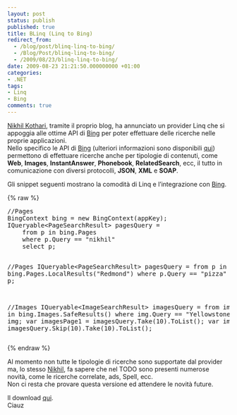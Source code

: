 ```yaml
---
layout: post
status: publish
published: true
title: BLinq (Linq to Bing)
redirect_from: 
  - /blog/post/blinq-linq-to-bing/
  - /Blog/Post/blinq-linq-to-bing/
  - /2009/08/23/blinq-linq-to-bing/
date: 2009-08-23 21:21:50.000000000 +01:00
categories:
- .NET
tags:
- Linq
- Bing
comments: true
---
```

<p><a href="http://www.nikhilk.net">Nikhil Kothari</a>, tramite il proprio blog, ha annunciato un provider Linq che si appoggia alle ottime API di <a href="http://www.bing.com">Bing</a> per poter effettuare delle ricerche nelle proprie applicazioni.    <br />
Nello specifico le API di <a href="http://www.bing.com">Bing</a> (ulteriori informazioni sono disponibili <a href="http://www.bing.com/developers">qui</a>) permettono di effettuare ricerche anche per tipologie di contenuti, come <strong>Web</strong>, <strong>Images</strong>, <strong>InstantAnswer</strong>, <strong>Phonebook</strong>, <strong>RelatedSearch</strong>, ecc, il tutto in comunicazione con diversi protocolli, <strong>JSON</strong>, <strong>XML</strong> e <strong>SOAP</strong>.</p>
<p>Gli snippet seguenti mostrano la comodit&agrave; di Linq e l&rsquo;integrazione con <a href="http://www.bing.com">Bing</a>.</p>
{% raw %}<pre class="brush: csharp; ruler: true;">
//Pages
BingContext bing = new BingContext(appKey);
IQueryable&lt;PageSearchResult&gt; pagesQuery =
    from p in bing.Pages
    where p.Query == &quot;nikhil&quot;
    select p;

//Pages
IQueryable&lt;PageSearchResult&gt; pagesQuery =
    from p in bing.Pages.LocalResults(&quot;Redmond&quot;)
    where p.Query == &quot;pizza&quot;
    select p;

//Images
IQueryable&lt;ImageSearchResult&gt; imagesQuery =
    from img in bing.Images.SafeResults()
    where img.Query == &quot;Yellowstone&quot;
    select img;
var imagesPage1 = imagesQuery.Take(10).ToList();
var imagesPage2 = imagesQuery.Skip(10).Take(10).ToList();</pre>{% endraw %}
<p>Al momento non tutte le tipologie di ricerche sono supportate dal provider ma, lo stesso <a title="Nikhil Kothari" href="http://www.nikhilk.net" rel="nofollow" target="_blank">Nikhil</a>, fa sapere che nel TODO sono presenti numerose novit&agrave;, come le ricerche correlate, ads, Spell, ecc.  <br />
Non ci resta che provare questa versione ed attendere le novit&agrave; future.</p>
<p>Il download <a href="http://www.nikhilk.net/Content/Posts/BLinq/BLinq.zip">qui</a>.    <br />
Ciauz</p>
